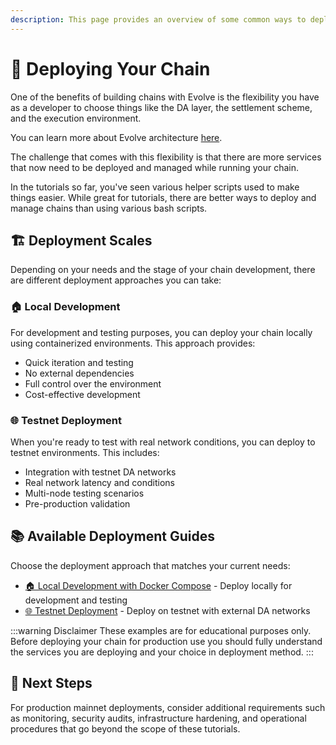 ```yaml
---
description: This page provides an overview of some common ways to deploy chains.
---
```


# 🚀 Deploying Your Chain

One of the benefits of building chains with Evolve is the flexibility you have as a developer to choose things like the DA layer, the settlement scheme, and the execution environment.

You can learn more about Evolve architecture [here](/learn/specs/overview.md).

The challenge that comes with this flexibility is that there are more services that now need to be deployed and managed while running your chain.

In the tutorials so far, you've seen various helper scripts used to make things easier. While great for tutorials, there are better ways to deploy and manage chains than using various bash scripts.

## 🏗️ Deployment Scales

Depending on your needs and the stage of your chain development, there are different deployment approaches you can take:

### 🏠 Local Development

For development and testing purposes, you can deploy your chain locally using containerized environments. This approach provides:

- Quick iteration and testing
- No external dependencies
- Full control over the environment
- Cost-effective development

### 🌐 Testnet Deployment

When you're ready to test with real network conditions, you can deploy to testnet environments. This includes:

- Integration with testnet DA networks
- Real network latency and conditions
- Multi-node testing scenarios
- Pre-production validation

## 📚 Available Deployment Guides

Choose the deployment approach that matches your current needs:

- [🏠 Local Development with Docker Compose](./local.md) - Deploy locally for development and testing
- [🌐 Testnet Deployment](./testnet.md) - Deploy on testnet with external DA networks

:::warning Disclaimer
These examples are for educational purposes only. Before deploying your chain for production use you should fully understand the services you are deploying and your choice in deployment method.
:::

## 🎉 Next Steps

For production mainnet deployments, consider additional requirements such as monitoring, security audits, infrastructure hardening, and operational procedures that go beyond the scope of these tutorials.

